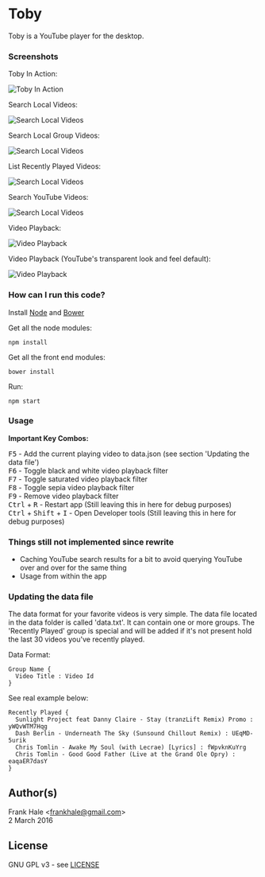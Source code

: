 # Toby

Toby is a YouTube player for the desktop.

### Screenshots

Toby In Action:

![Toby In Action](screenshots/toby-in-action.gif)

Search Local Videos:

![Search Local Videos](screenshots/local-search.png)

Search Local Group Videos:

![Search Local Videos](screenshots/local-group-search.png)

List Recently Played Videos:

![Search Local Videos](screenshots/recently-played-search.png)

Search YouTube Videos:

![Search Local Videos](screenshots/youtube-search.png)

Video Playback:

![Video Playback](screenshots/video-playback.png)

Video Playback (YouTube's transparent look and feel default):

![Video Playback](screenshots/video-playback-with-controls.png)

### How can I run this code?

Install [Node](http://nodejs.org) and [Bower](http://bower.io)

Get all the node modules:

```
npm install
```

Get all the front end modules:

```
bower install
```

Run:

```
npm start
```

### Usage

**Important Key Combos:**

<kbd>F5</kbd> - Add the current playing video to data.json (see section 'Updating the data file')  
<kbd>F6</kbd> - Toggle black and white video playback filter  
<kbd>F7</kbd> - Toggle saturated video playback filter  
<kbd>F8</kbd> - Toggle sepia video playback filter  
<kbd>F9</kbd> - Remove video playback filter  
<kbd>Ctrl</kbd> + <kbd>R</kbd> - Restart app (Still leaving this in here for debug purposes)  
<kbd>Ctrl</kbd> + <kbd>Shift</kbd> + <kbd>I</kbd> - Open Developer tools (Still leaving this in here for debug purposes)

### Things still not implemented since rewrite

- Caching YouTube search results for a bit to avoid querying YouTube over and over for the same thing
- Usage from within the app

### Updating the data file

The data format for your favorite videos is very simple. The data file located in the data folder is called 'data.txt'. It can contain one or more groups. The 'Recently Played' group is special and will be added if it's not present hold the last 30 videos you've recently played.

Data Format:

```
Group Name {
  Video Title : Video Id
}
```

See real example below:

```
Recently Played {
  Sunlight Project feat Danny Claire - Stay (tranzLift Remix) Promo : yWQvWTM7Hqg
  Dash Berlin - Underneath The Sky (Sunsound Chillout Remix) : UEqMD-5urik
  Chris Tomlin - Awake My Soul (with Lecrae) [Lyrics] : fWpvknKuYrg
  Chris Tomlin - Good Good Father (Live at the Grand Ole Opry) : eaqaER7dasY
}
```

## Author(s)

Frank Hale &lt;frankhale@gmail.com&gt;  
2 March 2016

## License

GNU GPL v3 - see [LICENSE](LICENSE)
